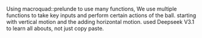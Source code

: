 Using macroquad::prelunde to use many functions, 
We use multiple functions to take key inputs and perform certain actions of the ball.
starting with vertical motion and the adding horizontal motion.
used Deepseek V3.1 to learn all abouts, not just copy paste.